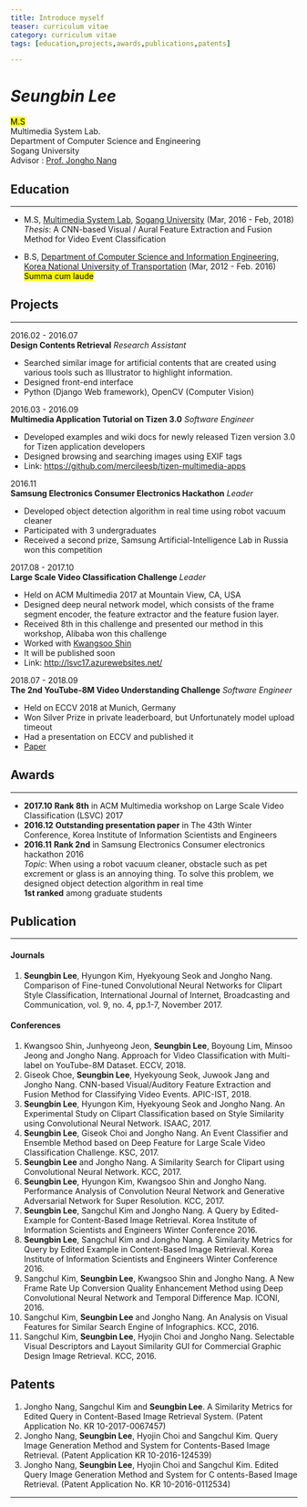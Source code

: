 ```yaml
---
title: Introduce myself
teaser: curriculum vitae
category: curriculum vitae
tags: [education,projects,awards,publications,patents]

---
```



# <dfn>Seungbin Lee</dfn>

<mark> M.S </mark>  
Multimedia System Lab.  
Department of Computer Science and Engineering  
Sogang University  
Advisor : [Prof. Jongho Nang][pr]


## Education
----------------------------------------

* M.S, [Multimedia System Lab][mm], [Sogang University][un] (Mar, 2016 - Feb, 2018)  
 *Thesis*: A CNN-based Visual / Aural Feature Extraction and Fusion Method for Video Event Classification
 
 
* B.S, [Department of Computer Science and Information Engineering][bs], [Korea National University of Transportation][bu] (Mar, 2012 - Feb. 2016) <mark> Summa cum laude </mark>



## Projects
----------------------------------------


2016.02 - 2016.07  
**Design Contents Retrieval**
*Research Assistant*
*	Searched similar image for artificial contents that are created using various tools such as Illustrator to highlight information. 
*	Designed front-end interface
*	Python (Django Web framework), OpenCV (Computer Vision)

2016.03 - 2016.09  
**Multimedia Application Tutorial on Tizen 3.0**
*Software Engineer*
*	Developed examples and wiki docs for newly released Tizen version 3.0 for Tizen application developers
*	Designed browsing and searching images using EXIF tags
*	Link: https://github.com/mercileesb/tizen-multimedia-apps

2016.11  
**Samsung Electronics Consumer Electronics Hackathon**
*Leader*
*	Developed object detection algorithm in real time using robot vacuum cleaner
*	Participated with 3 undergraduates 
*	Received a second prize, Samsung Artificial-Intelligence Lab in Russia won this competition

2017.08 - 2017.10  
**Large Scale Video Classification Challenge**
*Leader* 
*	Held on ACM Multimedia 2017 at Mountain View, CA, USA
*	Designed deep neural network model, which consists of the frame segment encoder, the feature extractor and the feature fusion layer.
*	Received 8th in this challenge and presented our method in this workshop, Alibaba won this challenge
*   Worked with [Kwangsoo Shin](https://kepler92.github.io)
*   It will be published soon
*	Link: http://lsvc17.azurewebsites.net/ 

2018.07 - 2018.09   
**The 2nd YouTube-8M Video Understanding Challenge**
*Software Engineer*
*   Held on ECCV 2018 at Munich, Germany
*   Won Silver Prize in private leaderboard, but Unfortunately model upload timeout
*   Had a presentation on ECCV and published it
*   [Paper](https://arxiv.org/abs/1808.08671)








## Awards
----------------------------------------
* **2017.10** **Rank 8th** in ACM Multimedia workshop on Large Scale Video Classification (LSVC) 2017  
* **2016.12** **Outstanding presentation paper** in The 43th Winter Conference, Korea Institute of Information Scientists and Engineers  
* **2016.11** **Rank 2nd** in Samsung Electronics Consumer electronics hackathon 2016  
*Topic*: When using a robot vacuum cleaner, obstacle such as pet excrement or glass is an annoying thing. To solve this problem, we designed object detection algorithm in real time  
**1st ranked** among graduate students

## Publication
----------------------------------------

#### Journals

1.	**Seungbin Lee**, Hyungon Kim, Hyekyoung Seok and Jongho Nang. Comparison of Fine-tuned Convolutional Neural Networks for Clipart Style Classification, International Journal of Internet, Broadcasting and Communication, vol. 9, no. 4, pp.1-7, November 2017.


#### Conferences
1. Kwangsoo Shin, Junhyeong Jeon, **Seungbin Lee**, Boyoung Lim, Minsoo Jeong and Jongho Nang. Approach for Video Classification with Multi-label on YouTube-8M Dataset. ECCV, 2018.
1.  Giseok Choe, **Seungbin Lee**, Hyekyoung Seok, Juwook Jang and Jongho Nang. CNN-based Visual/Auditory Feature Extraction and Fusion Method for Classifying Video Events. APIC-IST, 2018. 
1.  **Seungbin Lee**, Hyungon Kim, Hyekyoung Seok and Jongho Nang. An Experimental Study on Clipart Classification based on Style Similarity using Convolutional Neural Network. ISAAC, 2017.
1.	**Seungbin Lee**, Giseok Choi and Jongho Nang. An Event Classifier and Ensemble Method based on Deep Feature for Large Scale Video Classification Challenge. KSC, 2017.
1.	**Seungbin Lee** and Jongho Nang. A Similarity Search for Clipart using Convolutional Neural Network. KCC, 2017.
1.	**Seungbin Lee**, Hyungon Kim, Kwangsoo Shin and Jongho Nang. Performance Analysis of Convolution Neural Network and Generative Adversarial Network for Super Resolution. KCC, 2017.
1.	**Seungbin Lee**, Sangchul Kim and Jongho Nang. A Query by Edited-Example for Content-Based Image Retrieval. Korea Institute of Information Scientists and Engineers Winter Conference 2016.
1.	**Seungbin Lee**, Sangchul Kim and Jongho Nang. A Similarity Metrics for Query by Edited Example in Content-Based Image Retrieval. Korea Institute of Information Scientists and Engineers Winter Conference 2016.
1.	Sangchul Kim, **Seungbin Lee**, Kwangsoo Shin and Jongho Nang. A New Frame Rate Up Conversion Quality Enhancement Method using Deep Convolutional Neural Network and Temporal Difference Map. ICONI, 2016.
1.	Sangchul Kim, **Seungbin Lee** and Jongho Nang. An Analysis on Visual Features for Similar Search Engine of Infographics. KCC, 2016.
1.	Sangchul Kim, **Seungbin Lee**, Hyojin Choi and Jongho Nang. Selectable Visual Descriptors and Layout Similarity GUI for Commercial Graphic Design Image Retrieval. KCC, 2016.



## Patents

1.	Jongho Nang, Sangchul Kim and **Seungbin Lee**. A Similarity Metrics for Edited Query in Content-Based Image Retrieval System. (Patent Application No. KR 10-2017-0067457)
1.	Jongho Nang, **Seungbin Lee**, Hyojin Choi and Sangchul Kim. Query Image Generation Method and System for Contents-Based Image Retrieval. (Patent Application KR 10-2016-124539)
1.	Jongho Nang, **Seungbin Lee**, Hyojin Choi and Sangchul Kim. Edited Query Image Generation Method and System for C ontents-Based Image Retrieval. (Patent Application No. KR 10-2016-0112534)






---

[mm]: http://mmlab.sogang.ac.kr/
[un]: http://sogang.ac.kr/index.do
[pr]: http://mmlab.sogang.ac.kr/professor/
[bs]: http://www.ut.ac.kr/railbiz-cs.do
[bu]: http://www.ut.ac.kr/kor.do
[lk]: https://www.linkedin.com/in/seungbin-lee-a73046110/
[kd]: https://github.com/mercileesb
